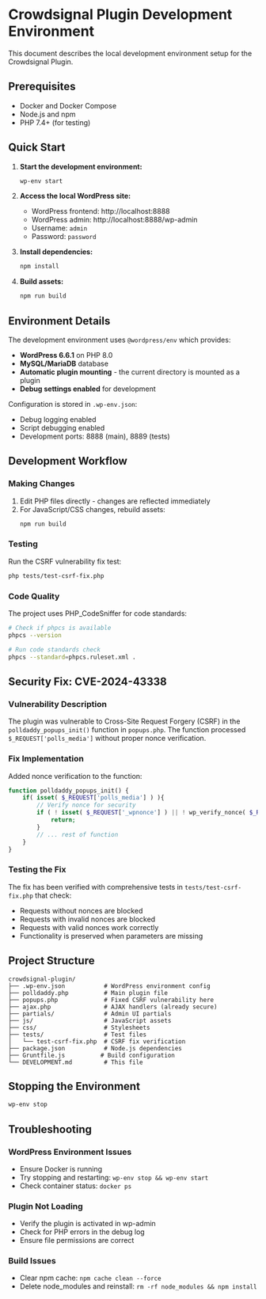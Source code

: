 # Crowdsignal Plugin Development Environment

This document describes the local development environment setup for the Crowdsignal Plugin.

## Prerequisites

- Docker and Docker Compose
- Node.js and npm
- PHP 7.4+ (for testing)

## Quick Start

1. **Start the development environment:**
   ```bash
   wp-env start
   ```

2. **Access the local WordPress site:**
   - WordPress frontend: http://localhost:8888
   - WordPress admin: http://localhost:8888/wp-admin
   - Username: `admin`
   - Password: `password`

3. **Install dependencies:**
   ```bash
   npm install
   ```

4. **Build assets:**
   ```bash
   npm run build
   ```

## Environment Details

The development environment uses `@wordpress/env` which provides:

- **WordPress 6.6.1** on PHP 8.0
- **MySQL/MariaDB** database
- **Automatic plugin mounting** - the current directory is mounted as a plugin
- **Debug settings enabled** for development

Configuration is stored in `.wp-env.json`:
- Debug logging enabled
- Script debugging enabled
- Development ports: 8888 (main), 8889 (tests)

## Development Workflow

### Making Changes

1. Edit PHP files directly - changes are reflected immediately
2. For JavaScript/CSS changes, rebuild assets:
   ```bash
   npm run build
   ```

### Testing

Run the CSRF vulnerability fix test:
```bash
php tests/test-csrf-fix.php
```

### Code Quality

The project uses PHP_CodeSniffer for code standards:
```bash
# Check if phpcs is available
phpcs --version

# Run code standards check
phpcs --standard=phpcs.ruleset.xml .
```

## Security Fix: CVE-2024-43338

### Vulnerability Description
The plugin was vulnerable to Cross-Site Request Forgery (CSRF) in the `polldaddy_popups_init()` function in `popups.php`. The function processed `$_REQUEST['polls_media']` without proper nonce verification.

### Fix Implementation
Added nonce verification to the function:
```php
function polldaddy_popups_init() {
    if( isset( $_REQUEST['polls_media'] ) ){
        // Verify nonce for security
        if ( ! isset( $_REQUEST['_wpnonce'] ) || ! wp_verify_nonce( $_REQUEST['_wpnonce'], 'media-form' ) ) {
            return;
        }
        // ... rest of function
    }
}
```

### Testing the Fix
The fix has been verified with comprehensive tests in `tests/test-csrf-fix.php` that check:
- Requests without nonces are blocked
- Requests with invalid nonces are blocked
- Requests with valid nonces work correctly
- Functionality is preserved when parameters are missing

## Project Structure

```
crowdsignal-plugin/
├── .wp-env.json           # WordPress environment config
├── polldaddy.php          # Main plugin file
├── popups.php             # Fixed CSRF vulnerability here
├── ajax.php               # AJAX handlers (already secure)
├── partials/              # Admin UI partials
├── js/                    # JavaScript assets
├── css/                   # Stylesheets
├── tests/                 # Test files
│   └── test-csrf-fix.php  # CSRF fix verification
├── package.json           # Node.js dependencies
├── Gruntfile.js          # Build configuration
└── DEVELOPMENT.md         # This file
```

## Stopping the Environment

```bash
wp-env stop
```

## Troubleshooting

### WordPress Environment Issues
- Ensure Docker is running
- Try stopping and restarting: `wp-env stop && wp-env start`
- Check container status: `docker ps`

### Plugin Not Loading
- Verify the plugin is activated in wp-admin
- Check for PHP errors in the debug log
- Ensure file permissions are correct

### Build Issues
- Clear npm cache: `npm cache clean --force`
- Delete node_modules and reinstall: `rm -rf node_modules && npm install`